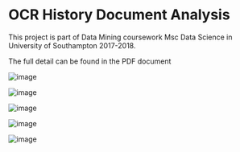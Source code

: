 # OCR History Document Analysis
This project is part of Data Mining coursework Msc Data Science in University of Southampton 2017-2018.

The full detail can be found in the PDF document

![image](https://user-images.githubusercontent.com/29846375/42543349-65e52906-84a3-11e8-8634-144c881f5579.png)

![image](https://user-images.githubusercontent.com/29846375/42543378-8322e292-84a3-11e8-8706-26b5d061ad8a.png)

![image](https://user-images.githubusercontent.com/29846375/42543402-9f388cca-84a3-11e8-951e-f89ca2be0140.png)

![image](https://user-images.githubusercontent.com/29846375/42543407-a6735ed4-84a3-11e8-866d-144906519d65.png)

![image](https://user-images.githubusercontent.com/29846375/42543444-d3f3a508-84a3-11e8-8542-4499aa3661fc.png)
